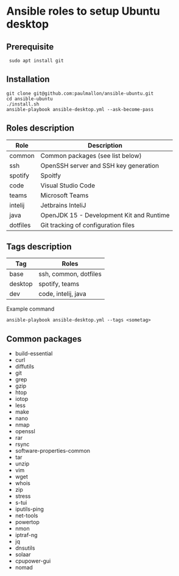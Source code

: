 # Ansible roles to setup Ubuntu desktop

 ## Prerequisite

     sudo apt install git


## Installation
    git clone git@github.com:paulmallon/ansible-ubuntu.git
    cd ansible-ubuntu
    ./install.sh
    ansible-playbook ansible-desktop.yml --ask-become-pass



## Roles description

| Role                     | Description  
|--------------------------|----------------------------------------------
|common                    | Common packages (see list below)
|ssh                       | OpenSSH server and SSH key generation
|spotify                   | Spoitfy 
|code                      | Visual Studio Code
|teams                     | Microsoft Teams
|intelij                   | Jetbrains InteliJ
|java                      | OpenJDK 15 - Development Kit and Runtime
|dotfiles                  | Git tracking of configuration files 



## Tags description

| Tag | Roles
|-----|----------------
|base | ssh, common, dotfiles
|desktop| spotify, teams
|dev| code, intelij, java



Example command

    ansible-playbook ansible-desktop.yml --tags <sometag>



## Common packages

  - build-essential
  - curl
  - diffutils
  - git
  - grep
  - gzip
  - htop
  - iotop
  - less
  - make
  - nano
  - nmap
  - openssl
  - rar
  - rsync
  - software-properties-common
  - tar
  - unzip
  - vim
  - wget
  - whois
  - zip
  - stress
  - s-tui
  - iputils-ping 
  - net-tools
  - powertop
  - nmon
  - iptraf-ng
  - jq
  - dnsutils
  - solaar
  - cpupower-gui
  - nomad
